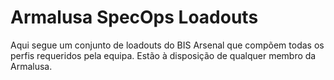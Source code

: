 # Armalusa SpecOps Loadouts

Aqui segue um conjunto de loadouts do BIS Arsenal que compõem todas os perfis requeridos pela equipa. Estão à disposição de qualquer membro da Armalusa.